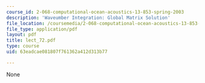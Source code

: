 ```yaml
---
course_id: 2-068-computational-ocean-acoustics-13-853-spring-2003
description: 'Waveumber Integration: Global Matrix Solution'
file_location: /coursemedia/2-068-computational-ocean-acoustics-13-853-spring-2003/63eadcae081807f761362a412d313b77_lect_72.pdf
file_type: application/pdf
layout: pdf
title: lect_72.pdf
type: course
uid: 63eadcae081807f761362a412d313b77

---
```

None